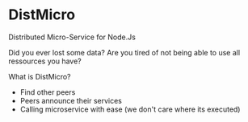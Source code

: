 # DistMicro
Distributed Micro-Service for Node.Js

Did you ever lost some data? Are you tired of not being able to use all ressources you have?

What is DistMicro?

- Find other peers
- Peers announce their services
- Calling microservice with ease (we don't care where its executed)

